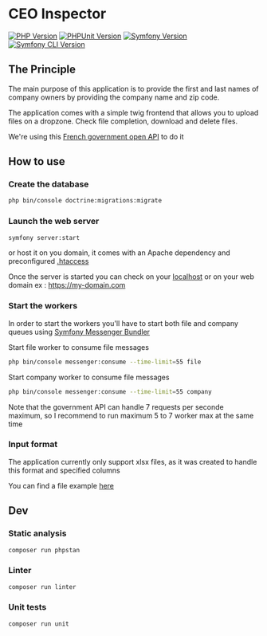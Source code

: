 # CEO Inspector

[![PHP Version](https://img.shields.io/badge/PHP-8.1.5-green.svg)](https://www.php.net/releases/8.1.5.php)
[![PHPUnit Version](https://img.shields.io/badge/PHPUnit-9.6.15-green.svg)](https://phpunit.de/)
[![Symfony Version](https://img.shields.io/badge/Symfony-6.2.14-blue.svg)](https://symfony.com/releases/6.2.14)
[![Symfony CLI Version](https://img.shields.io/badge/SymfonyCLI-5.4.8-blue.svg)](https://symfony.com/download)

## The Principle

The main purpose of this application is to provide the first and last names of company owners by providing the company name and zip code.

The application comes with a simple twig frontend that allows you to upload files on a dropzone. Check file completion, download and delete files.

We're using this [French government open API](https://api.gouv.fr/les-api/api-recherche-entreprises) to do it

## How to use

### Create the database
```Bash
php bin/console doctrine:migrations:migrate
```

### Launch the web server
```Bash
symfony server:start
```
or host it on you domain, it comes with an Apache dependency and preconfigured [.htaccess](https://github.com/ThibaultLassiaz/CEOInspector/blob/master/public/.htaccess)

Once the server is started you can check on your [localhost](http://127.0.0.1:8000) or on your web domain ex : https://my-domain.com

### Start the workers

In order to start the workers you'll have to start both file and company queues using [Symfony Messenger Bundler](https://symfony.com/doc/current/messenger.html)


Start file worker to consume file messages
```Bash
php bin/console messenger:consume --time-limit=55 file
```

Start company worker to consume file messages

```Bash
php bin/console messenger:consume --time-limit=55 company
```

Note that the government API can handle 7 requests per seconde maximum, so I recommend to run maximum 5 to 7 worker max at the same time 

### Input format

The application currently only support xlsx files, as it was created to handle this format and specified columns

You can find a file example [here](https://github.com/ThibaultLassiaz/CEOInspector/blob/master/src/Dummy/test_file.xlsx)


## Dev

### Static analysis

```Bash
composer run phpstan
```

### Linter

```Bash
composer run linter
```

### Unit tests

```Bash
composer run unit
```
